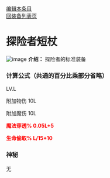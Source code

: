 [编辑本条目](https://github.com/GuguTown/Wiki/edit/main/equip/探险者短杖.md)   
[回装备列表页](index.html) 
# 探险者短杖
![image](https://user-images.githubusercontent.com/35645329/193939901-60accc41-618a-414f-8ab6-35cbb296d0a3.png) **介绍：** 探险者的标准装备
### 计算公式（共通的百分比乘部分省略）
LV.L   

附加物伤 10L   

附加魔伤 10L   

<p><font color="#FF0000"><b>魔法穿透% 0.05L+5</b></font></p> 

<p><font color="#FF0000"><b>生命偷取% L/15+10</b></font></p> 

### 神秘
无
